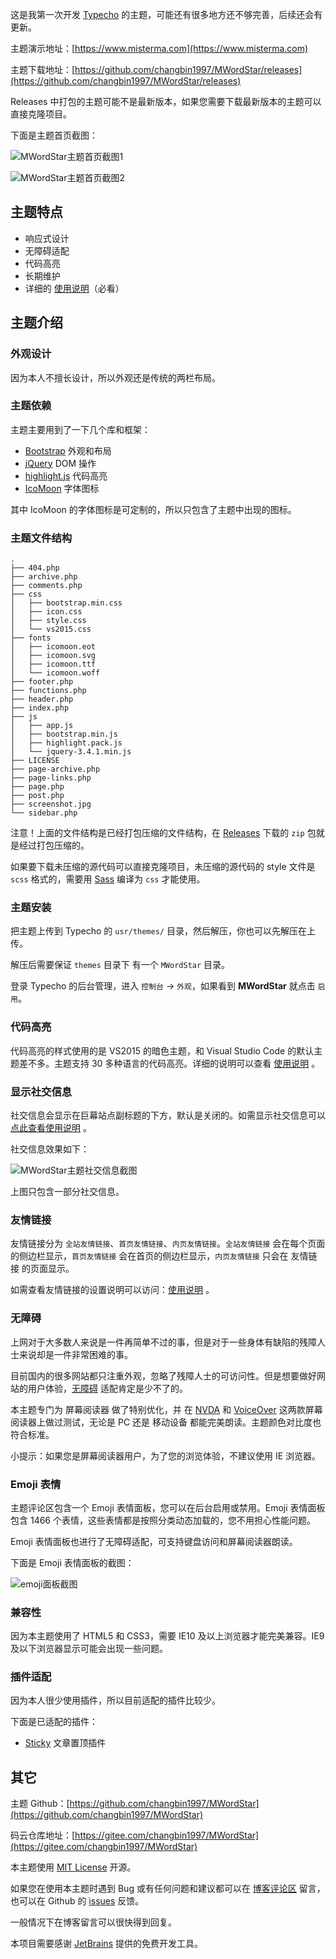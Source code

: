 这是我第一次开发 [Typecho](http://typecho.org/) 的主题，可能还有很多地方还不够完善，后续还会有更新。

主题演示地址：[https://www.misterma.com](https://www.misterma.com) 

主题下载地址：[https://github.com/changbin1997/MWordStar/releases](https://github.com/changbin1997/MWordStar/releases)

Releases 中打包的主题可能不是最新版本，如果您需要下载最新版本的主题可以直接克隆项目。

下面是主题首页截图：

![MWordStar主题首页截图1](https://www.misterma.com/img/MWordStar%E4%B8%BB%E9%A2%98%E9%A6%96%E9%A1%B5%E6%88%AA%E5%9B%BE1.jpeg)

![MWordStar主题首页截图2](https://www.misterma.com/img/MWordStar%E4%B8%BB%E9%A2%98%E9%A6%96%E9%A1%B5%E6%88%AA%E5%9B%BE2.jpeg)

## 主题特点

* 响应式设计
* 无障碍适配
* 代码高亮
* 长期维护
* 详细的 [使用说明](https://www.misterma.com/archives/819/)（必看）

## 主题介绍

### 外观设计

因为本人不擅长设计，所以外观还是传统的两栏布局。

### 主题依赖

主题主要用到了一下几个库和框架：

- [Bootstrap](https://getbootstrap.com/)  外观和布局
- [jQuery](https://jquery.com/)  DOM 操作
- [highlight.js](https://highlightjs.org/)  代码高亮
- [IcoMoon](https://icomoon.io/)  字体图标

其中 IcoMoon 的字体图标是可定制的，所以只包含了主题中出现的图标。

### 主题文件结构

```shell
.
├── 404.php
├── archive.php
├── comments.php
├── css
│   ├── bootstrap.min.css
│   ├── icon.css
│   ├── style.css
│   └── vs2015.css
├── fonts
│   ├── icomoon.eot
│   ├── icomoon.svg
│   ├── icomoon.ttf
│   └── icomoon.woff
├── footer.php
├── functions.php
├── header.php
├── index.php
├── js
│   ├── app.js
│   ├── bootstrap.min.js
│   ├── highlight.pack.js
│   └── jquery-3.4.1.min.js
├── LICENSE
├── page-archive.php
├── page-links.php
├── page.php
├── post.php
├── screenshot.jpg
└── sidebar.php
```

注意！上面的文件结构是已经打包压缩的文件结构，在 [Releases](https://github.com/changbin1997/MWordStar/releases) 下载的 `zip` 包就是经过打包压缩的。

如果要下载未压缩的源代码可以直接克隆项目，未压缩的源代码的 style 文件是 `scss` 格式的，需要用 [Sass](https://sass-lang.com/) 编译为 `css` 才能使用。

### 主题安装

把主题上传到 Typecho 的 `usr/themes/` 目录，然后解压，你也可以先解压在上传。

解压后需要保证 `themes` 目录下 有一个 `MWordStar` 目录。

登录 Typecho 的后台管理，进入 `控制台` -> `外观`，如果看到 **MWordStar** 就点击 `启用`。

### 代码高亮

代码高亮的样式使用的是 VS2015 的暗色主题，和 Visual Studio Code 的默认主题差不多。主题支持 30 多种语言的代码高亮。详细的说明可以查看 [使用说明](https://www.misterma.com/archives/819/) 。

### 显示社交信息

社交信息会显示在巨幕站点副标题的下方，默认是关闭的。如需显示社交信息可以 [点此查看使用说明](https://www.misterma.com/archives/819/) 。

社交信息效果如下：

![MWordStar主题社交信息截图](https://www.misterma.com/img/MWordStar%E4%B8%BB%E9%A2%98%E7%A4%BE%E4%BA%A4%E4%BF%A1%E6%81%AF%E6%88%AA%E5%9B%BE.jpeg)

上图只包含一部分社交信息。

### 友情链接

友情链接分为 `全站友情链接`、`首页友情链接`、`内页友情链接`。`全站友情链接` 会在每个页面的侧边栏显示，`首页友情链接` 会在首页的侧边栏显示，`内页友情链接` 只会在 友情链接 的页面显示。

如需查看友情链接的设置说明可以访问：[使用说明](https://www.misterma.com/archives/819/) 。

### 无障碍

上网对于大多数人来说是一件再简单不过的事，但是对于一些身体有缺陷的残障人士来说却是一件非常困难的事。

目前国内的很多网站都只注重外观，忽略了残障人士的可访问性。但是想要做好网站的用户体验，[无障碍](https://www.misterma.com/archives/264/) 适配肯定是少不了的。

本主题专门为 屏幕阅读器 做了特别优化，并 在 [NVDA](http://www.nvda-project.org/) 和 [VoiceOver](https://www.apple.com/cn/accessibility/iphone/vision/) 这两款屏幕阅读器上做过测试，无论是 PC 还是 移动设备 都能完美朗读。主题颜色对比度也符合标准。

小提示：如果您是屏幕阅读器用户，为了您的浏览体验，不建议使用 IE 浏览器。

### Emoji 表情

主题评论区包含一个 Emoji 表情面板，您可以在后台启用或禁用。Emoji 表情面板包含 1466 个表情，这些表情都是按照分类动态加载的，您不用担心性能问题。

Emoji 表情面板也进行了无障碍适配，可支持键盘访问和屏幕阅读器朗读。

下面是 Emoji 表情面板的截图：

![emoji面板截图](https://www.misterma.com/img/emoji%E9%9D%A2%E6%9D%BF.jpeg)

### 兼容性

因为本主题使用了 HTML5 和 CSS3，需要 IE10 及以上浏览器才能完美兼容。IE9 及以下浏览器显示可能会出现一些问题。

### 插件适配

因为本人很少使用插件，所以目前适配的插件比较少。

下面是已适配的插件：

* [Sticky](https://plugins.typecho.me/plugins/sticky.html) 文章置顶插件

## 其它

主题 Github：[https://github.com/changbin1997/MWordStar](https://github.com/changbin1997/MWordStar)

码云仓库地址：[https://gitee.com/changbin1997/MWordStar](https://gitee.com/changbin1997/MWordStar)

本主题使用 [MIT License](https://github.com/changbin1997/MWordStar/blob/master/LICENSE) 开源。

如果您在使用本主题时遇到 Bug 或有任何问题和建议都可以在 [博客评论区](https://www.misterma.com/archives/812/#comments) 留言，也可以在 Github 的 [issues](https://github.com/changbin1997/MWordStar/issues) 反馈。

一般情况下在博客留言可以很快得到回复。

本项目需要感谢 [JetBrains](https://www.jetbrains.com/?from=MWordStar) 提供的免费开发工具。